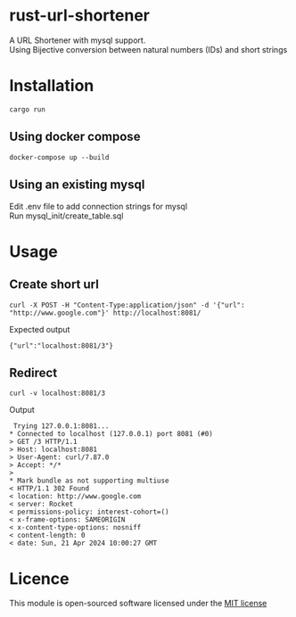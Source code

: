 # rust-url-shortener
A URL Shortener with mysql support.  
Using Bijective conversion between natural numbers (IDs) and short strings

# Installation
```
cargo run
```

## Using docker compose
```
docker-compose up --build
```
## Using an existing mysql

Edit .env file to add connection strings for mysql  
Run mysql_init/create_table.sql  

# Usage

## Create short url
```
curl -X POST -H "Content-Type:application/json" -d '{"url": "http://www.google.com"}' http://localhost:8081/
```
Expected output  
```
{"url":"localhost:8081/3"}
```

## Redirect
```
curl -v localhost:8081/3
```
Output  
```
 Trying 127.0.0.1:8081...
* Connected to localhost (127.0.0.1) port 8081 (#0)
> GET /3 HTTP/1.1
> Host: localhost:8081
> User-Agent: curl/7.87.0
> Accept: */*
>
* Mark bundle as not supporting multiuse
< HTTP/1.1 302 Found
< location: http://www.google.com
< server: Rocket
< permissions-policy: interest-cohort=()
< x-frame-options: SAMEORIGIN
< x-content-type-options: nosniff
< content-length: 0
< date: Sun, 21 Apr 2024 10:00:27 GMT
```

# Licence 
This module is open-sourced software licensed under the [MIT license](http://opensource.org/licenses/MIT)

